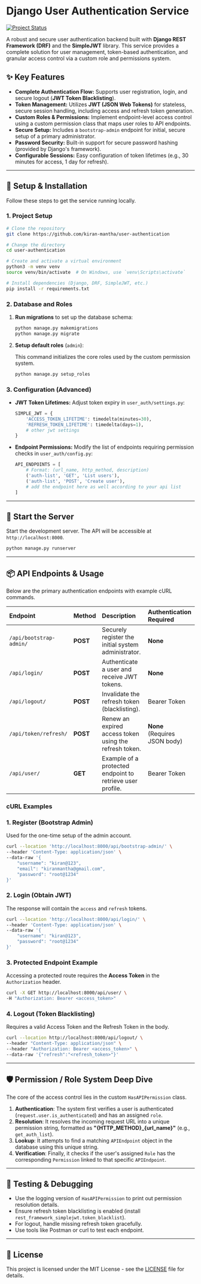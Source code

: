 
# Django User Authentication Service

[![Project Status](https://img.shields.io/badge/Status-Stable-brightgreen)](https://github.com/kiran-mantha/user-authentication)

A robust and secure user authentication backend built with **Django REST Framework (DRF)** and the **SimpleJWT** library. This service provides a complete solution for user management, token-based authentication, and granular access control via a custom role and permissions system.

## ✨ Key Features

* **Complete Authentication Flow:** Supports user registration, login, and secure logout (**JWT Token Blacklisting**).
* **Token Management:** Utilizes **JWT (JSON Web Tokens)** for stateless, secure session handling, including access and refresh token generation.
* **Custom Roles & Permissions:** Implement endpoint-level access control using a custom permission class that maps user roles to API endpoints.
* **Secure Setup:** Includes a `bootstrap-admin` endpoint for initial, secure setup of a primary administrator.
* **Password Security:** Built-in support for secure password hashing (provided by Django's framework).
* **Configurable Sessions:** Easy configuration of token lifetimes (e.g., 30 minutes for access, 1 day for refresh).

---

## 🚀 Setup & Installation

Follow these steps to get the service running locally.

### 1. Project Setup
```bash
# Clone the repository
git clone https://github.com/kiran-mantha/user-authentication

# Change the directory
cd user-authentication

# Create and activate a virtual environment
python3 -m venv venv
source venv/bin/activate  # On Windows, use `venv\Scripts\activate`

# Install dependencies (Django, DRF, SimpleJWT, etc.)
pip install -r requirements.txt
```

### 2. Database and Roles
1. **Run migrations** to set up the database schema:
    ```bash
    python manage.py makemigrations
    python manage.py migrate
    ```

2. **Setup default roles** (`admin`):

    This command initializes the core roles used by the custom permission system.

    ```bash
    python manage.py setup_roles
    ```

### 3. Configuration (Advanced)

- **JWT Token Lifetimes:** Adjust token expiry in `user_auth/settings.py`:
    ```python
    SIMPLE_JWT = {
        'ACCESS_TOKEN_LIFETIME': timedelta(minutes=30),
        'REFRESH_TOKEN_LIFETIME': timedelta(days=1),
        # other jwt settings
    }
    ```

- **Endpoint Permissions:** Modify the list of endpoints requiring permission checks in `user_auth/config.py`:

    ```python
    API_ENDPOINTS = [
        # Format: (url_name, http_method, description)
        ('auth-list', 'GET', 'List users'),
        ('auth-list', 'POST', 'Create user'),
        # add the endpoint here as well according to your api list
    ]
    ```

---

## 🐍 Start the Server
Start the development server. The API will be accessible at `http://localhost:8000`.

```bash
python manage.py runserver
```

---

## 📦 API Endpoints & Usage

Below are the primary authentication endpoints with example cURL commands.

| Endpoint | Method | Description | Authentication Required |
| :--- | :--- | :--- | :--- |
| `/api/bootstrap-admin/` | **POST** | Securely register the initial system administrator. | **None** |
| `/api/login/` | **POST** | Authenticate a user and receive JWT tokens. | **None** |
| `/api/logout/` | **POST** | Invalidate the refresh token (blacklisting). | Bearer Token |
| `/api/token/refresh/` | **POST** | Renew an expired access token using the refresh token. | **None** (Requires JSON body) |
| `/api/user/` | **GET** | Example of a protected endpoint to retrieve user profile. | Bearer Token |


### cURL Examples
### 1. Register (Bootstrap Admin)

Used for the one-time setup of the admin account.

```bash
curl --location 'http://localhost:8000/api/bootstrap-admin/' \
--header 'Content-Type: application/json' \
--data-raw '{
    "username": "kiran@123",
    "email": "kiranmantha@gmail.com",
    "password": "root@1234"
}'
```

### 2. Login (Obtain JWT)

The response will contain the `access` and `refresh` tokens.

```bash
curl --location 'http://localhost:8000/api/login/' \
--header 'Content-Type: application/json' \
--data-raw '{
    "username": "kiran@123",
    "password": "root@1234"
}'
```

### 3. Protected Endpoint Example

Accessing a protected route requires the **Access Token** in the `Authorization` header.

```bash
curl -X GET http://localhost:8000/api/user/ \
-H "Authorization: Bearer <access_token>"
```

### 4. Logout (Token Blacklisting)

Requires a valid Access Token and the Refresh Token in the body.

```bash
curl --location http://localhost:8000/api/logout/ \
--header "Content-Type: application/json" \
--header "Authorization: Bearer <access_token>" \
--data-raw '{"refresh":"<refresh_token>"}'
```


---

## 🛡 Permission / Role System Deep Dive

The core of the access control lies in the custom `HasAPIPermission` class.

1. **Authentication**: The system first verifies a user is authenticated (`request.user.is_authenticated`) and has an assigned `role`.
2. **Resolution**: It resolves the incoming request URL into a unique permission string, formatted as **"{HTTP_METHOD}_{url_name}"** (e.g., `get_auth_list`).
3. **Lookup**: It attempts to find a matching `APIEndpoint` object in the database using this unique string.
4. **Verification**: Finally, it checks if the user's assigned `Role` has the corresponding `Permission` linked to that specific `APIEndpoint`.


---

## 🧪 Testing & Debugging

- Use the logging version of `HasAPIPermission` to print out permission resolution details.  
- Ensure refresh token blacklisting is enabled (install `rest_framework_simplejwt.token_blacklist`).  
- For logout, handle missing refresh token gracefully.  
- Use tools like Postman or curl to test each endpoint.

---

## 📄 License
This project is licensed under the MIT License - see the [LICENSE](LICENSE) file for details.